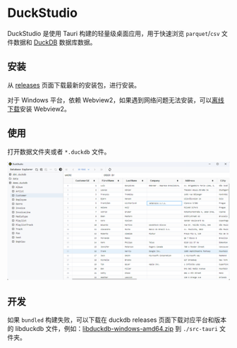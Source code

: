 # DuckStudio

DuckStudio 是使用 Tauri 构建的轻量级桌面应用，用于快速浏览 `parquet`/`csv` 文件数据和 [DuckDB](https://github.com/duckdb/duckdb) 数据库数据。

## 安装

从 [releases](https://github.com/l1xnan/DuckStudio/releases) 页面下载最新的安装包，进行安装。

对于 Windows 平台，依赖 Webview2，如果遇到网络问题无法安装，可以[离线下载](https://developer.microsoft.com/en-us/microsoft-edge/webview2/#download-section)安装 Webview2。

## 使用

打开数据文件夹或者 `*.duckdb` 文件。

![screenshot](./assets/screenshot.png)


## 开发

如果 `bundled` 构建失败，可以下载在 duckdb releases 页面下载对应平台和版本的 libduckdb 文件，例如：[libduckdb-windows-amd64.zip](https://github.com/duckdb/duckdb/releases/download/v0.9.1/libduckdb-windows-amd64.zip) 到 `./src-tauri` 文件夹。
